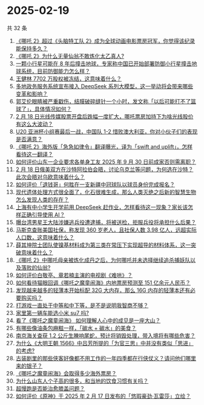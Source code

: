 # 2025-02-19

共 32 条

<!-- BEGIN ZHIHUVIDEO -->
<!-- 最后更新时间 Wed Feb 19 2025 01:19:05 GMT+0800 (China Standard Time) -->
1. [《哪吒 2》超过《头脑特工队 2》成为全球动画电影票房冠军，你觉得该纪录能保持多久？](https://www.zhihu.com/question/12624739748)
1. [《哪吒 2》为什么无量仙翁不敢炼化太乙真人?](https://www.zhihu.com/question/12297568579)
1. [一颗小行星可能在 8 年后撞击地球，专家称中国已开始部署防御小行星撞击地球系统，目前防御能力怎么样？](https://www.zhihu.com/question/12505877628)
1. [王健林 7702 万股权被冻结，这意味着什么？](https://www.zhihu.com/question/12125468634)
1. [多地政务服务系统宣布接入 DeepSeek 系列大模型，这一举动将会带来哪些变革和影响？](https://www.zhihu.com/question/12500261996)
1. [郭艾伦眼睛被严重戳伤，结膜破碎缝针一个小时，发文称「以后可能打不了篮球了」，具体情况如何？](https://www.zhihu.com/question/12620750668)
1. [2 月 18 日光线传媒股票开盘后跌幅一度扩大，哪吒票房加持下为啥光线股价有这么大波动？](https://www.zhihu.com/question/12498520200)
1. [U20 亚洲杯小组赛最后一战，中国队 1-2 惜败澳大利亚，你对小伙子们的表现是否满意？](https://www.zhihu.com/question/12603933887)
1. [《哪吒 2》海外版「急急如律令」翻译曝光，译为「swift and uplift」，怎样看待这一翻译？](https://www.zhihu.com/question/12538593356)
1. [如何评价山东一企业要求各单身工友 2025 年 9 月 30 日前成家否则需离职？](https://www.zhihu.com/question/12218959662)
1. [2 月 18 日俄美双方在沙特阿拉伯会晤，讨论乌克兰等问题，为何选在沙特？此次会晤对乌欧意味着什么？](https://www.zhihu.com/question/12563147631)
1. [如何评价「退钱哥」何胜在一支新疆中冠球队以球员身份完成报名？](https://www.zhihu.com/question/12572344119)
1. [现代遗体处理方式很全面了，化石很难生成，那么人类灭绝之后新的智慧生物怎么发现人类的存在？](https://www.zhihu.com/question/12121563600)
1. [上海有中小学生开学前用 DeepSeek 赶作业，怎样看待这一现象？家长该怎样正确引导使用 AI？](https://www.zhihu.com/question/12518687480)
1. [曝台湾男星王大陆涉嫌逃兵役遭逮捕，将被送检，拒服兵役将承担什么后果？](https://www.zhihu.com/question/12584302457)
1. [马斯克查账美国社保，称发现 360 岁老人，且社保人数 3.98 亿人，远超实际人口数，这意味着什么？](https://www.zhihu.com/question/12569220672)
1. [薛其坤院士团队使镍基材料成为第三类在常压下实现超导的材料体系，这一突破意味着什么？](https://www.zhihu.com/question/12586281487)
1. [《哪吒 2》中哪吒母亲被炼化成丹之后，为何哪吒并未选择继续追杀捕妖队以及落败的仙翁?](https://www.zhihu.com/question/12053845994)
1. [如何评价白敬亭、章若楠主演的电视剧《难哄》？](https://www.zhihu.com/question/12521091472)
1. [如何看待猫眼回调《哪吒之魔童闹海》内地票房预测至 151 亿余元人民币？](https://www.zhihu.com/question/12438732073)
1. [发现越来越多的轻薄本开始标配 32G 大内存，那么 16G 内存的轻薄本还有必要购买吗？](https://www.zhihu.com/question/12425671878)
1. [打游戏一直处于中等和中下等，是不是说明我智商不够？](https://www.zhihu.com/question/628793525)
1. [家里第一辆车能选小米 su7 吗?](https://www.zhihu.com/question/10273463074)
1. [看了《哪吒之魔童闹海》 如何理解人心中的成见是一座大山？](https://www.zhihu.com/question/11800874919)
1. [有哪些像油条包麻糍一样，「碳水 + 碳水」的美食？](https://www.zhihu.com/question/11897663849)
1. [南京海关查获 1.2 公斤生腌响尾蛇，预计将销毁处理，带入境将有哪些危害？](https://www.zhihu.com/question/12414436603)
1. [为什么《大明王朝 1566》中吕芳所提的「为官三思」中并没有类似「思进」的考虑?](https://www.zhihu.com/question/12119726167)
1. [古装剧里的那些侠客好像都不用工作的一年四季都在行侠仗义？请问他们哪里来的银子？](https://www.zhihu.com/question/826155691)
1. [《哪吒之魔童闹海》会取得多少海外票房？](https://www.zhihu.com/question/12024863309)
1. [为什么山东人个子高的很多，和当地的饮食习惯有关吗？](https://www.zhihu.com/question/515136736)
1. [超慢跑是否能治愈膝盖问题？](https://www.zhihu.com/question/10401232090)
1. [如何评价《原神》于 2025 年 2 月 17 日发布的「悠瑕豪劲·瓦雷莎」立绘？](https://www.zhihu.com/question/12519026442)
<!-- END ZHIHUVIDEO -->
